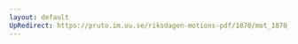 ```yaml
---
layout: default
UpRedirect: https://pruto.im.uu.se/riksdagen-motions-pdf/1870/mot_1870__ak__23/mot_1870__ak__23-003.pdf
---
```

